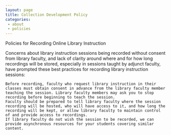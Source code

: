 ```yaml
---
layout: page
title: Collection Development Policy
categories: 
 - about
 - policies
---
```

Policies for Recording Online Library Instruction

Concerns about library instruction sessions being recorded without consent from library faculty, and lack of clarity around where and for how long recordings will be stored, especially in sessions taught by adjunct faculty, have prompted these best practices for recording library instruction sessions:

    Before recording, faculty who request library instruction in their classes must obtain consent in advance from the library faculty member teaching the session. Library faculty members may ask you to stop recording before beginning to teach the session.
    Faculty should be prepared to tell library faculty where the session recording will be hosted, who will have access to it, and how long the recording will be kept, or allow library faculty to maintain control of and provide access to recordings.
    If library faculty do not wish the session to be recorded, we can provide asynchronous resources for your students covering similar content.
